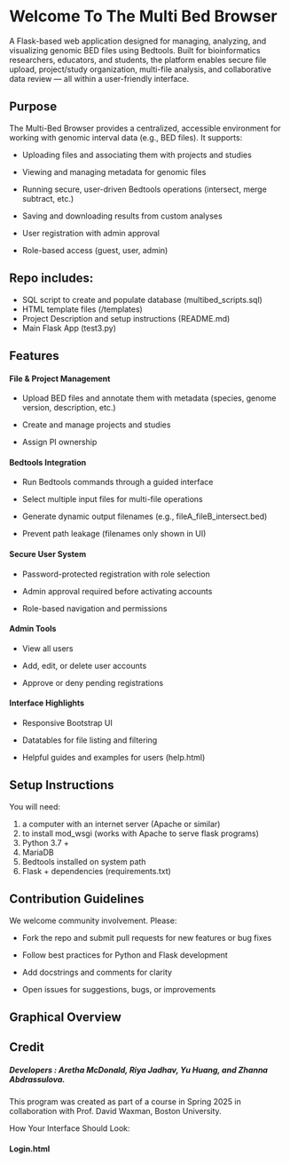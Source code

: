 # Welcome To The Multi Bed Browser

A Flask-based web application designed for managing, analyzing, and visualizing genomic BED files using Bedtools. Built for bioinformatics researchers, educators, and students, the platform enables secure file upload, project/study organization, multi-file analysis, and collaborative data review — all within a user-friendly interface.

## Purpose 

The Multi-Bed Browser provides a centralized, accessible environment for working with genomic interval data (e.g., BED files). It supports:

- Uploading files and associating them with projects and studies

- Viewing and managing metadata for genomic files

- Running secure, user-driven Bedtools operations (intersect, merge subtract, etc.)

- Saving and downloading results from custom analyses

- User registration with admin approval

- Role-based access (guest, user, admin)

## Repo includes:

- SQL script to create and populate database (multibed_scripts.sql)
- HTML template files (/templates)
- Project Description and setup instructions (README.md)
- Main Flask App (test3.py)


## Features

#### File & Project Management
- Upload BED files and annotate them with metadata (species, genome version, description, etc.)

- Create and manage projects and studies

- Assign PI ownership


#### Bedtools Integration
- Run Bedtools commands through a guided interface

- Select multiple input files for multi-file operations

- Generate dynamic output filenames (e.g., fileA_fileB_intersect.bed)

- Prevent path leakage (filenames only shown in UI)

#### Secure User System
- Password-protected registration with role selection

- Admin approval required before activating accounts

-  Role-based navigation and permissions


#### Admin Tools
- View all users

- Add, edit, or delete user accounts

- Approve or deny pending registrations

#### Interface Highlights

- Responsive Bootstrap UI

- Datatables for file listing and filtering

- Helpful guides and examples for users (help.html)


## Setup Instructions

You will need:

1. a computer with an internet server (Apache or similar)
2. to install mod_wsgi (works with Apache to serve flask programs)
3. Python 3.7 +
4. MariaDB 
5. Bedtools installed on system path
6. Flask + dependencies (requirements.txt)


## Contribution Guidelines
We welcome community involvement. Please:

- Fork the repo and submit pull requests for new features or bug fixes

- Follow best practices for Python and Flask development

- Add docstrings and comments for clarity

- Open issues for suggestions, bugs, or improvements

## Graphical Overview

## Credit 

##### Developers :  Aretha McDonald, Riya Jadhav, Yu Huang, and Zhanna Abdrassulova. 

This program was created as part of a course in Spring 2025 in collaboration with Prof. David Waxman, Boston University. 

How Your Interface Should Look: 

#### Login.html
